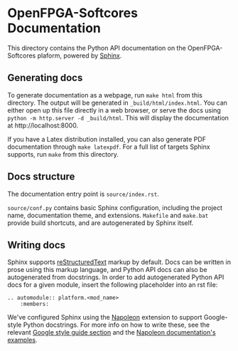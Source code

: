 # OpenFPGA-Softcores Documentation

This directory contains the Python API documentation on the OpenFPGA-Softcores plaform, powered by [Sphinx](https://www.sphinx-doc.org/en/master/).

## Generating docs

To generate documentation as a webpage, run `make html` from this directory.
The output will be generated in `_build/html/index.html`.
You can either open up this file directly in a web browser, or serve the docs using `python -m http.server -d _build/html`.
This will display the documentation at http://localhost:8000.

If you have a Latex distribution installed, you can also generate PDF documentation through `make latexpdf`.
For a full list of targets Sphinx supports, run `make` from this directory.

## Docs structure

The documentation entry point is `source/index.rst`.

`source/conf.py` contains basic Sphinx configuration, including the project name, documentation theme, and extensions.
`Makefile` and `make.bat` provide build shortcuts, and are autogenerated by Sphinx itself.

## Writing docs

Sphinx supports [reStructuredText](https://docutils.sourceforge.io/rst.html) markup by default.
Docs can be written in prose using this markup language, and Python API docs can also be autogenerated from docstrings.
In order to add autogenerated Python API docs for a given module, insert the following placeholder into an rst file:

```
.. automodule:: platform.<mod_name>
    :members:
```

We've configured Sphinx using the [Napoleon](https://sphinxcontrib-napoleon.readthedocs.io/ ) extension to support Google-style Python docstrings.
For more info on how to write these, see the relevant [Google style guide section][google-style] and the [Napoleon documentation's examples][napoleon-examples].

[google-style]: https://chromium.googlesource.com/chromiumos/docs/+/master/styleguide/python.md#describing-arguments-in-docstrings
[napoleon-examples]: https://sphinxcontrib-napoleon.readthedocs.io/en/latest/example_google.html#example-google
